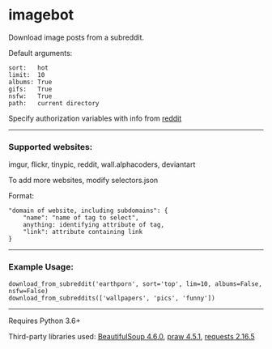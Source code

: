 # imagebot
Download image posts from a subreddit.

Default arguments:

	sort:   hot
	limit:  10
	albums: True
	gifs:   True
	nsfw:   True
	path:   current directory


Specify authorization variables with info from [reddit](https://www.reddit.com/prefs/apps/)
___

### Supported websites:

imgur, flickr, tinypic, reddit, wall.alphacoders, deviantart

To add more websites, modify selectors.json

Format:
```
"domain of website, including subdomains": {
	"name": "name of tag to select",
	anything: identifying attribute of tag,
	"link": attribute containing link
}
```
___

### Example Usage:
```
download_from_subreddit('earthporn', sort='top', lim=10, albums=False, nsfw=False)
download_from_subreddits(['wallpapers', 'pics', 'funny'])
```
___

Requires Python 3.6+

Third-party libraries used: [BeautifulSoup 4.6.0](https://pypi.python.org/pypi/beautifulsoup4), [praw 4.5.1](https://pypi.python.org/pypi/praw), [requests 2.16.5](https://pypi.python.org/pypi/requests)
